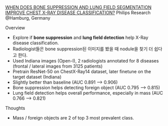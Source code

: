 [WHEN DOES BONE SUPPRESSION AND LUNG FIELD SEGMENTATION IMPROVE CHEST X-RAY DISEASE CLASSIFICATION?](https://arxiv.org/pdf/1810.07500.pdf)
Philips Research @Hamburg, Germany

Overview
- Explore if **bone suppression** and **lung field detection** help X-Ray disease classification.
- Radiologist들은 bone suppression된 이미지를 봤을 때 nodule을 찾기 더 쉽다고 한다.
- Used Indiana images (Open-I), 2 radiologists annotated for 8 diseases (frontal / lateral images from 3125 patients)
- Pretrain ResNet-50 on ChestX-Ray14 dataset, later finetune on the target dataset (Indiana)
- Slightly better than baseline (AUC 0.891 --> 0.906)
- Bone suppression helps detecting foreign object (AUC 0.795 --> 0.815)
- Lung field detection helps overall performance, especially in mass (AUC 0.766 --> 0.821)

Thoughts
- Mass / foreign objects are 2 of top 3 most prevalent class. 
